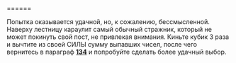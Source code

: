======

Попытка оказывается удачной, но, к сожалению, бессмысленной. Наверху лестницу караулит самый обычный стражник, который не может покинуть свой пост, не привлекая внимания. Киньте кубик 3 раза и вычтите из своей СИЛЫ сумму выпавших чисел, после чего вернитесь в параграф [**134**](#n_134) и попробуйте сделать более удачный выбор.

